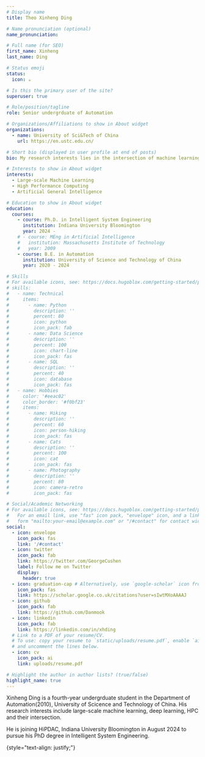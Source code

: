 ```yaml
---
# Display name
title: Theo Xinheng Ding

# Name pronunciation (optional)
name_pronunciation: 

# Full name (for SEO)
first_name: Xinheng
last_name: Ding

# Status emoji
status:
  icon: ☕️

# Is this the primary user of the site?
superuser: true

# Role/position/tagline
role: Senior undergrduate of Automation

# Organizations/Affiliations to show in About widget
organizations:
  - name: University of Sci&Tech of China
    url: https://en.ustc.edu.cn/

# Short bio (displayed in user profile at end of posts)
bio: My research interests lies in the intersection of machine learning and systems.

# Interests to show in About widget
interests:
  - Large-scale Machine Learning
  - High Performance Computing
  - Artificial General Intelligence

# Education to show in About widget
education:
  courses:
    - course: Ph.D. in Intelligent System Engineering
      institution: Indiana University Bloomington
      year: 2024 -
    # - course: MEng in Artificial Intelligence
    #   institution: Massachusetts Institute of Technology
    #   year: 2009
    - course: B.E. in Automation
      institution: University of Science and Technology of China
      year: 2020 - 2024

# Skills
# For available icons, see: https://docs.hugoblox.com/getting-started/page-builder/#icons
# skills:
#   - name: Technical
#     items:
#       - name: Python
#         description: ''
#         percent: 80
#         icon: python
#         icon_pack: fab
#       - name: Data Science
#         description: ''
#         percent: 100
#         icon: chart-line
#         icon_pack: fas
#       - name: SQL
#         description: ''
#         percent: 40
#         icon: database
#         icon_pack: fas
#   - name: Hobbies
#     color: '#eeac02'
#     color_border: '#f0bf23'
#     items:
#       - name: Hiking
#         description: ''
#         percent: 60
#         icon: person-hiking
#         icon_pack: fas
#       - name: Cats
#         description: ''
#         percent: 100
#         icon: cat
#         icon_pack: fas
#       - name: Photography
#         description: ''
#         percent: 80
#         icon: camera-retro
#         icon_pack: fas

# Social/Academic Networking
# For available icons, see: https://docs.hugoblox.com/getting-started/page-builder/#icons
#   For an email link, use "fas" icon pack, "envelope" icon, and a link in the
#   form "mailto:your-email@example.com" or "/#contact" for contact widget.
social:
  - icon: envelope
    icon_pack: fas
    link: '/#contact'
  - icon: twitter
    icon_pack: fab
    link: https://twitter.com/GeorgeCushen
    label: Follow me on Twitter
    display:
      header: true
  - icon: graduation-cap # Alternatively, use `google-scholar` icon from `ai` icon pack
    icon_pack: fas
    link: https://scholar.google.co.uk/citations?user=sIwtMXoAAAAJ
  - icon: github
    icon_pack: fab
    link: https://github.com/Danmook
  - icon: linkedin
    icon_pack: fab
    link: https://linkedin.com/in/xhding
  # Link to a PDF of your resume/CV.
  # To use: copy your resume to `static/uploads/resume.pdf`, enable `ai` icons in `params.yaml`,
  # and uncomment the lines below.
  - icon: cv
    icon_pack: ai
    link: uploads/resume.pdf

# Highlight the author in author lists? (true/false)
highlight_name: true
---
```


Xinheng Ding is a fourth-year undergrduate student in the Department of Automation(2010), University of Scicence and Technology of China. His research interests include large-scale machine learning, deep learning, HPC and their intersection. 

He is joining HiPDAC, Indiana University Bloomington in August 2024 to pursue his PhD degree in Intelligent System Engineering.

{style="text-align: justify;"}
